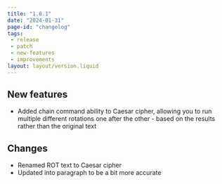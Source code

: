 ```yaml
---
title: "1.8.1"
date: "2024-01-31"
page-id: "changelog"
tags: 
 - release
 - patch
 - new-features
 - improvements
layout: layout/version.liquid
---
```

## New features
- Added chain command ability to Caesar cipher, allowing you to run multiple different rotations one after the other - based on the results rather than the original text

## Changes
- Renamed ROT text to Caesar cipher
- Updated into paragraph to be a bit more accurate